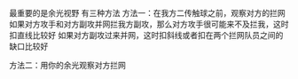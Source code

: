 最重要的是余光视野
有三种方法
方法一：在我方二传触球之前，观察对方的拦网
如果对方攻手和对方副攻并网拦我方副攻，那么对方攻手很可能来不及拦我，这时扣直线比较好
如果对方副攻过来并网，这时扣斜线或者扣在两个拦网队员之间的缺口比较好

方法二：用你的余光观察对方拦网
